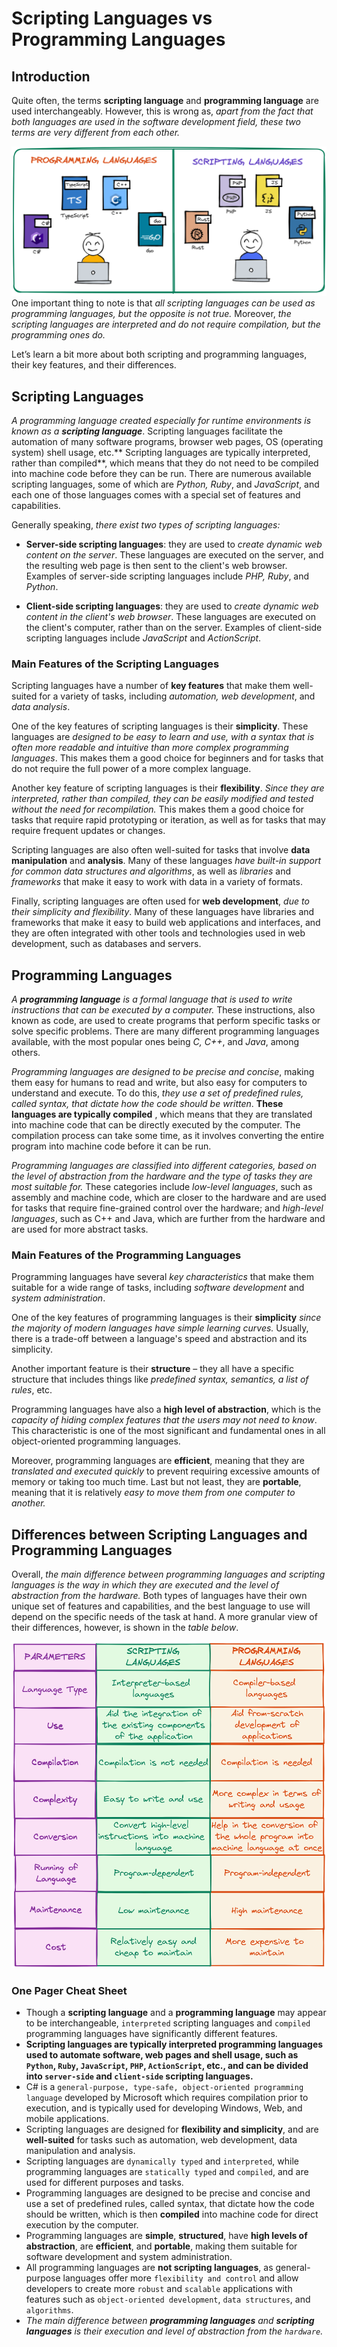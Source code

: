 # Scripting Languages vs Programming Languages

## Introduction

Quite often, the terms **scripting language** and **programming language** are used interchangeably. However, this is wrong as, _apart from the fact that both languages are used in the software development field, these two terms are very different from each other._ 

![](./img/programming-scripting.png)
One important thing to note is that _all scripting languages can be used as programming languages, but the opposite is not true._ Moreover, _the scripting languages are interpreted and do not require compilation, but the programming ones do._

Let’s learn a bit more about both scripting and programming languages, their key features, and their differences.

## Scripting Languages

_A programming language created especially for runtime environments is known as a **scripting language**_. Scripting languages facilitate the automation of many software programs, browser web pages, OS (operating system) shell usage, etc.** Scripting languages are typically interpreted, rather than compiled**, which means that they do not need to be compiled into machine code before they can be run. There are numerous available scripting languages, some of which are _Python, Ruby_, and _JavaScript_, and each one of those languages comes with a special set of features and capabilities. 

Generally speaking, _there exist two types of scripting languages:_

- **Server-side scripting languages**: they are used to _create dynamic web content on the server_. These languages are executed on the server, and the resulting web page is then sent to the client's web browser. Examples of server-side scripting languages include _PHP, Ruby_, and _Python_.

- **Client-side scripting languages**: they are used to _create dynamic web content in the client's web browser_. These languages are executed on the client's computer, rather than on the server. Examples of client-side scripting languages include _JavaScript_ and _ActionScript_.

### Main Features of the Scripting Languages

Scripting languages have a number of **key features** that make them well-suited for a variety of tasks, including _automation, web development_, and _data analysis_.

One of the key features of scripting languages is their **simplicity**. These languages are _designed to be easy to learn and use, with a syntax that is often more readable and intuitive than more complex programming languages_. This makes them a good choice for beginners and for tasks that do not require the full power of a more complex language.

Another key feature of scripting languages is their **flexibility**. _Since they are interpreted, rather than compiled, they can be easily modified and tested without the need for recompilation._ This makes them a good choice for tasks that require rapid prototyping or iteration, as well as for tasks that may require frequent updates or changes.

Scripting languages are also often well-suited for tasks that involve **data manipulation** and **analysis**. Many of these languages _have built-in support for common data structures and algorithms_, as well as _libraries_ and _frameworks_ that make it easy to work with data in a variety of formats.

Finally, scripting languages are often used for **web development**, _due to their simplicity and flexibility_. Many of these languages have libraries and frameworks that make it easy to build web applications and interfaces, and they are often integrated with other tools and technologies used in web development, such as databases and servers.

## Programming Languages

_A **programming language** is a formal language that is used to write instructions that can be executed by a computer._ These instructions, also known as code, are used to create programs that perform specific tasks or solve specific problems. There are many different programming languages available, with the most popular ones being _C, C++_, and _Java_, among others.

_Programming languages are designed to be precise and concise_, making them easy for humans to read and write, but also easy for computers to understand and execute. To do this, _they use a set of predefined rules, called syntax, that dictate how the code should be written_. **These languages are typically compiled** , which means that they are translated into machine code that can be directly executed by the computer. The compilation process can take some time, as it involves converting the entire program into machine code before it can be run. 

_Programming languages are classified into different categories, based on the level of abstraction from the hardware and the type of tasks they are most suitable for._ These categories include _low-level languages_, such as assembly and machine code, which are closer to the hardware and are used for tasks that require fine-grained control over the hardware; and _high-level languages_, such as C++ and Java, which are further from the hardware and are used for more abstract tasks.

### Main Features of the Programming Languages

Programming languages have several _key characteristics_ that make them suitable for a wide range of tasks, including _software development_ and _system administration_.

One of the key features of programming languages is their **simplicity** _since the majority of modern languages have simple learning curves._ Usually, there is a trade-off between a language's speed and abstraction and its simplicity.

Another important feature is their **structure** – they all have a specific structure that includes things like _predefined syntax, semantics, a list of rules_, etc.

Programming languages have also a **high level of abstraction**, which is the _capacity of hiding complex features that the users may not need to know_. This characteristic is one of the most significant and fundamental ones in all object-oriented programming languages.

Moreover, programming languages are **efficient**, meaning that they are _translated and executed quickly_ to prevent requiring excessive amounts of memory or taking too much time. Last but not least, they are **portable**, meaning that it is relatively _easy to move them from one computer to another._

## Differences between Scripting Languages and Programming Languages

Overall, _the main difference between programming languages and scripting languages is the way in which they are executed and the level of abstraction from the hardware._ Both types of languages have their own unique set of features and capabilities, and the best language to use will depend on the specific needs of the task at hand. A more granular view of their differences, however, is shown in the _table below_. 

![](./img/differences-table.png)

### One Pager Cheat Sheet

- Though a **scripting language** and a **programming language** may appear to be interchangeable, `interpreted` scripting languages and `compiled` programming languages have significantly different features.
- **Scripting languages are typically interpreted programming languages used to automate software, web pages and shell usage, such as `Python`, `Ruby`, `JavaScript`, `PHP`, `ActionScript`, etc., and can be divided into `server-side` and `client-side` scripting languages.**
- C# is a `general-purpose, type-safe, object-oriented programming language` developed by Microsoft which requires compilation prior to execution, and is typically used for developing Windows, Web, and mobile applications.
- Scripting languages are designed for **flexibility and simplicity**, and are **well-suited** for tasks such as automation, web development, data manipulation and analysis.
- Scripting languages are `dynamically typed` and `interpreted`, while programming languages are `statically typed` and `compiled`, and are used for different purposes and tasks.
- Programming languages are designed to be precise and concise and use a set of predefined rules, called syntax, that dictate how the code should be written, which is then **compiled** into machine code for direct execution by the computer.
- Programming languages are **simple**, **structured**, have **high levels of abstraction**, are **efficient**, and **portable**, making them suitable for software development and system administration.
- All programming languages are **not scripting languages**, as general-purpose languages offer more `flexibility and control` and allow developers to create more `robust` and `scalable` applications with features such as `object-oriented development`, `data structures`, and `algorithms`.
- _The main difference between **programming languages** and **scripting languages** is their execution and level of abstraction from the `hardware`._